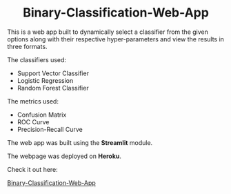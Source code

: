 <h1 align="center">Binary-Classification-Web-App</h1>

This is a web app built to dynamically select a classifier from the given options along with their respective hyper-parameters and view the results in three formats.

The classifiers used:
* Support Vector Classifier
* Logistic Regression
* Random Forest Classifier

The metrics used:
* Confusion Matrix
* ROC Curve
* Precision-Recall Curve

The web app was built using the **Streamlit** module.

The webpage was deployed on **Heroku**.

Check it out here:

[Binary-Classification-Web-App](https://bin-cls-viz-app.herokuapp.com/)

